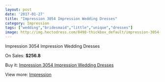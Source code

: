 ```yaml
---
layout: post
date: '2017-01-27'
title: "Impression 3054 Impression Wedding Dresses"
category: Impression
tags: ["wedding","bridesmaid","little","unique","dresses"]
image: http://img.hectodress.com/8498-thickbox_default/impression-3054-impression-wedding-dresses.jpg
---
```

Impression 3054 Impression Wedding Dresses

On Sales: **$256.8**
<a href="https://www.hectodress.com/impression/4305-impression-3054-impression-wedding-dresses.html"><amp-img layout="responsive" width="600" height="600" src="//img.hectodress.com/8498-thickbox_default/impression-3054-impression-wedding-dresses.jpg" alt="Impression 3054 Impression Wedding Dresses 0" /></a>
<a href="https://www.hectodress.com/impression/4305-impression-3054-impression-wedding-dresses.html"><amp-img layout="responsive" width="600" height="600" src="//img.hectodress.com/8500-thickbox_default/impression-3054-impression-wedding-dresses.jpg" alt="Impression 3054 Impression Wedding Dresses 1" /></a>
<a href="https://www.hectodress.com/impression/4305-impression-3054-impression-wedding-dresses.html"><amp-img layout="responsive" width="600" height="600" src="//img.hectodress.com/8499-thickbox_default/impression-3054-impression-wedding-dresses.jpg" alt="Impression 3054 Impression Wedding Dresses 2" /></a>

Buy it: [Impression 3054 Impression Wedding Dresses](https://www.hectodress.com/impression/4305-impression-3054-impression-wedding-dresses.html "Impression 3054 Impression Wedding Dresses")

View more: [Impression](https://www.hectodress.com/48-impression "Impression")